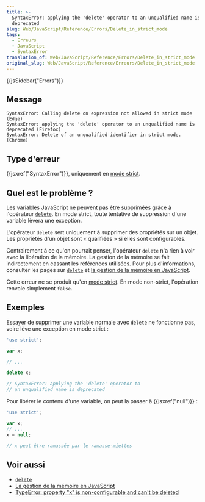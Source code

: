 ```yaml
---
title: >-
  SyntaxError: applying the 'delete' operator to an unqualified name is
  deprecated
slug: Web/JavaScript/Reference/Errors/Delete_in_strict_mode
tags:
  - Erreurs
  - JavaScript
  - SyntaxError
translation_of: Web/JavaScript/Reference/Errors/Delete_in_strict_mode
original_slug: Web/JavaScript/Reference/Erreurs/Delete_in_strict_mode
---
```

{{jsSidebar("Errors")}}

## Message

```
SyntaxError: Calling delete on expression not allowed in strict mode (Edge)
SyntaxError: applying the 'delete' operator to an unqualified name is deprecated (Firefox)
SyntaxError: Delete of an unqualified identifier in strict mode. (Chrome)
```

## Type d'erreur

{{jsxref("SyntaxError")}}, uniquement en [mode strict](/fr/docs/Web/JavaScript/Reference/Strict_mode).

## Quel est le problème ?

Les variables JavaScript ne peuvent pas être supprimées grâce à l'opérateur [`delete`](/fr/docs/Web/JavaScript/Reference/Opérateurs/L_opérateur_delete). En mode strict, toute tentative de suppression d'une variable lèvera une exception.

L'opérateur `delete` sert uniquement à supprimer des propriétés sur un objet. Les propriétés d'un objet sont « qualifiées » si elles sont configurables.

Contrairement à ce qu'on pourrait penser, l'opérateur `delete` n'a rien à voir avec la libération de la mémoire. La gestion de la mémoire se fait indirectement en cassant les références utilisées. Pour plus d'informations, consulter les pages sur [`delete`](/fr/docs/Web/JavaScript/Reference/Opérateurs/L_opérateur_delete) et [la gestion de la mémoire en JavaScript](/fr/docs/Web/JavaScript/Gestion_de_la_mémoire).

Cette erreur ne se produit qu'en [mode strict](/fr/docs/Web/JavaScript/Reference/Strict_mode). En mode non-strict, l'opération renvoie simplement `false`.

## Exemples

Essayer de supprimer une variable normale avec `delete` ne fonctionne pas, voire lève une exception en mode strict :

```js example-bad
'use strict';

var x;

// ...

delete x;

// SyntaxError: applying the 'delete' operator to
// an unqualified name is deprecated
```

Pour libérer le contenu d'une variable, on peut la passer à {{jsxref("null")}} :

```js example-good
'use strict';

var x;
// ...
x = null;

// x peut être ramassée par le ramasse-miettes
```

## Voir aussi

- [`delete`](/fr/docs/Web/JavaScript/Reference/Opérateurs/L_opérateur_delete)
- [La gestion de la mémoire en JavaScript](/fr/docs/Web/JavaScript/Gestion_de_la_mémoire)
- [TypeError: property "x" is non-configurable and can't be deleted](/en-US/docs/Web/JavaScript/Reference/Errors/Cant_delete)
